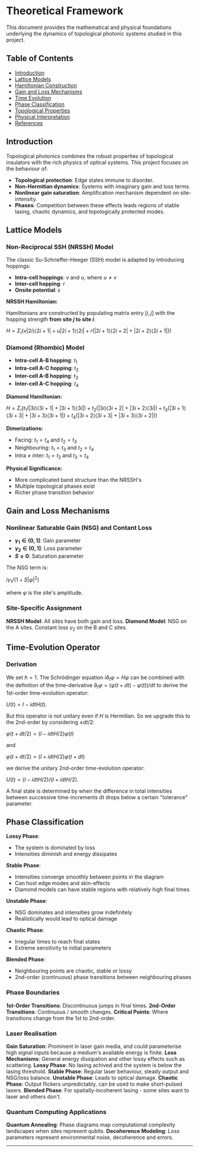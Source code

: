 # Theoretical Framework

This document provides the mathematical and physical foundations underlying the dynamics of topological photonic systems studied in this project.

## Table of Contents
- [Introduction](#introduction)
- [Lattice Models](#lattice-models)
- [Hamiltonian Construction](#hamiltonian-construction)
- [Gain and Loss Mechanisms](#gain-and-loss-mechanisms)
- [Time Evolution](#time-evolution)
- [Phase Classification](#phase-classification)
- [Topological Properties](#topological-properties)
- [Physical Interpretation](#physical-interpretation)
- [References](#references)

## Introduction

Topological photonics combines the robust properties of topological insulators with the rich physics of optical systems.
This project focuses on the behaviour of:

- **Topological protection**: Edge states immune to disorder.
- **Non-Hermitian dynamics**: Systems with imaginary gain and loss terms.
- **Nonlinear gain saturation**: Amplification mechanism dependent on site-intensity.
- **Phases**: Competition between these effects leads regions of stable lasing, chaotic dynamics, and topologically protected modes.

## Lattice Models

### Non-Reciprocal SSH (NRSSH) Model

The classic Su-Schrieffer-Heeger (SSH) model is adapted by introducing hoppings:

- **Intra-cell hoppings**: $v$ and $u$, where $u \neq v$
- **Inter-cell hopping**: $r$
- **Onsite potential**: $\epsilon$

**NRSSH Hamiltonian:**

Hamiltonians are constructed by populating matrix entry $[i, j]$ with the hopping strength **from site $j$ to site $i$**:

$H = \Sigma_i (v|2i⟩⟨2i+1| + u|2i+1⟩⟨2i| + r(|2i+1⟩⟨2i+2| + |2i+2⟩⟨2i+1|))$

### Diamond (Rhombic) Model

- **Intra-cell A-B hopping**: $t_1$
- **Intra-cell A-C hopping**: $t_2$
- **Inter-cell A-B hopping**: $t_3$
- **Inter-cell A-C hopping**: $t_4$

**Diamond Hamiltonian:**

$H = \Sigma_i(t_1(|3i⟩⟨3i+1| + |3i+1⟩⟨3i|) + t_2(|3i⟩⟨3i+2| + |3i+2⟩⟨3i|) + t_3(|3i+1⟩⟨3i+3| + |3i+3⟩⟨3i+1|) + t_4(|3i+2⟩⟨3i+3| + |3i+3⟩⟨3i+2|))$

**Dimerizations:**
- Facing: $t_1=t_4$ and $t_2=t_3$
- Neighbouring: $t_1=t_3$ and $t_2=t_4$
- Intra $\neq$ inter: $t_1=t_2$ and $t_3=t_4$

**Physical Significance:**
- More complicated band structure than the NRSSH's
- Multiple topological phases exist
- Richer phase transition behavior

## Gain and Loss Mechanisms

### Nonlinear Saturable Gain (NSG) and Contant Loss

- **$\gamma_1 \in (0,1]$**: Gain parameter
- **$\gamma_2 \in (0,1]$**: Loss parameter
- **$S \geq 0$**: Saturation parameter

The NSG term is:

$i\gamma_1 / (1 + S|\varphi|^2)$

where $\varphi$ is the site's amplitude.

### Site-Specific Assignment

**NRSSH Model**: All sites have both gain and loss.
**Diamond Model**: NSG on the A sites. Constant loss $\gamma_2$ on the B and C sites.

## Time-Evolution Operator

### Derivation

We set $\hbar=1$.
The Schrödinger equation $i∂_t\varphi = H\varphi$ can be combined with the definition of the time-derivative $∂_t\varphi = (\varphi(t + dt) - \varphi(t)) / dt$ to derive the 1st-order time-evolution operator:

$U(t) = I - idtH(t)$.

But this operator is not unitary even if $H$ is Hermitian. So we upgrade this to the 2nd-order by considering $\pm dt / 2$:

$\varphi(t + dt/2) = (I - idtH / 2)\varphi(t)$

and

$\varphi(t + dt/2) = (I + idtH / 2)\varphi(t + dt)$

we derive the unitary 2nd-order time-evolution operator:

$U(t) = (I - idtH / 2) / (I + idtH / 2)$.

A final state is determined by when the difference in total intensities between successive time-increments dt drops below a certain "tolerance" parameter.

## Phase Classification

**Lossy Phase**:
- The system is dominated by loss
- Intensities diminish and energy dissipates

**Stable Phase**:
- Intensities converge smoothly between points in the diagram
- Can host edge modes and skin-effects
- Diamond models can have stable regions with relatively high final times

**Unstable Phase**:
- NSG dominates and intensities grow indefinitely
- Realistically would lead to optical damage

**Chaotic Phase**:
- Irregular times to reach final states
- Extreme sensitivity to initial parameters

**Blended Phase**:
- Neighbouring points are chaotic, stable or lossy
- 2nd-order (continuous) phase transitions between neighbouring phases

### Phase Boundaries

**1st-Order Transitions**: Discontinuous jumps in final times.
**2nd-Order Transitions**: Continuous / smooth changes.
**Critical Points**: Where transitions change from the 1st to 2nd-order.

### Laser Realisation

**Gain Saturation**: Prominent in laser gain media, and could parameterise high signal inputs because a medium's available energy is finite.
**Loss Mechanisms**: General energy dissipation and other lossy effects such as scattering.
**Lossy Phase**: No lasing achived and the system is below the lasing threshold.
**Stable Phase**: Regular laser behaviour, steady output and NSG/loss balance.
**Unstable Phase**: Leads to optical damage.
**Chaotic Phase**: Output flickers unpredictably, can be used to make short-pulsed lasers.
**Blended Phase**: For spatially-incoherent lasing - some sites want to laser and others don't.

### Quantum Computing Applications

**Quantum Annealing**: Phase diagrams map computational complexity landscapes when sites represent qubits.
**Decoherence Modeling**: Loss parameters represent environmental noise, decoherence and errors.

---
